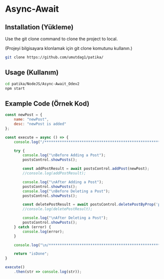 # Async-Await 

## Installation (Yükleme)

Use the git clone command to clone the project to local.

(Projeyi bilgisayara klonlamak için git clone komutunu kullanın.)

```bash
git clone https://github.com/umutdag1/patika/
```

## Usage (Kullanım)

```bash
cd patika/NodeJS/Async-Await_Odev2
npm start
```

## Example Code (Örnek Kod)
```js
const newPost = {
    name: "newPost",
    desc: "newPost is added"
};

const execute = async () => {
    console.log("/**********************************************************/");

    try {
        console.log("\nBefore Adding a Post");
        postsControl.showPosts();

        const addPostResult = await postsControl.addPost(newPost);
        //console.log(addPostResult);

        console.log("\nAfter Adding a Post");
        postsControl.showPosts();
        console.log("\nBefore Deleting a Post");
        postsControl.showPosts();

        const deletePostResult = await postsControl.deletePostByProp('post1', 'name');
        //console.log(deletePostResult);

        console.log("\nAfter Deleting a Post");
        postsControl.showPosts();
    } catch (error) {
        console.log(error);
    }

    console.log("\n/**********************************************************/");

    return "isDone";
}

execute()
    .then(str => console.log(str));
```
